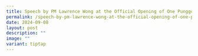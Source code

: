 ```yaml
---
title: Speech by PM Lawrence Wong at the Official Opening of One Punggol
permalink: /speech-by-pm-lawrence-wong-at-the-official-opening-of-one-punggol/
date: 2024-09-08
layout: post
description: ""
image: ""
variant: tiptap
---
```

